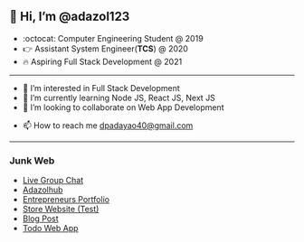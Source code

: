 ## 👋 Hi, I’m @adazol123
* :octocat: Computer Engineering Student @ 2019
* 👉 Assistant System Engineer(**TCS**) @ 2020
* 🔥 Aspiring Full Stack Development @ 2021
___
+ 👀 I’m interested in Full Stack Development
+ 🌱 I’m currently learning Node JS, React JS, Next JS
+ 💞️ I’m looking to collaborate on Web App Development
* 📫 How to reach me dpadayao40@gmail.com
---
### Junk Web
- [Live Group Chat](https://chat-box-adazolhub.web.app/)
- [Adazolhub](https://adazolhub.online)
- [Entrepreneurs Portfolio](https://entrepreneursportfolio.com)
- [Store Website (Test)](https://bscpe-store.web.app)
- [Blog Post](https://djlozada.wordpress.com/portfolio/iv-fluid-level-indicator)
- [Todo Web App](https://todo-app-adazolhub.web.app)

<!---
adazol123/adazol123 is a ✨ special ✨ repository because its `README.md` (this file) appears on your GitHub profile.
You can click the Preview link to take a look at your changes.
--->
